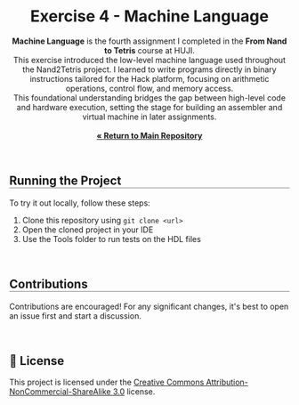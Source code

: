 <div align="center">
  <h1 align="center" style="border-bottom: none"><b>Exercise 4</b> - Machine Language</h1>

  <p align="center">
<b>Machine Language</b> is the fourth assignment I completed in the <b>From Nand to Tetris</b> course at HUJI.
<br>
This exercise introduced the low-level machine language used throughout the Nand2Tetris project. I learned to write programs directly in binary instructions tailored for the Hack platform, focusing on arithmetic operations, control flow, and memory access.
<br>
This foundational understanding bridges the gap between high-level code and hardware execution, setting the stage for building an assembler and virtual machine in later assignments.
<br><br>
    <a href="https://github.com/ShayMorad/Intro-To-CS"><strong>« Return to Main Repository</strong></a>
    <br>
  </p>
</div>

<br>

<div align="left">
  <h2 align="left" style="border-bottom: 1px solid gray">Running the Project</h2>

  <p>To try it out locally, follow these steps:</p>
  <ol align="left">
    <li>Clone this repository using <code>git clone &lt;url&gt;</code></li>
    <li>Open the cloned project in your IDE</li>
    <li>Use the Tools folder to run tests on the HDL files</li>
  </ol>
</div>

<br>

<div align="left">
  <h2 align="left" style="border-bottom: 1px solid gray">Contributions</h2>

  <p align="left">
    Contributions are encouraged! For any significant changes, it's best to open an issue first and start a discussion.
  </p>
</div>

<br>

## 📄 License

This project is licensed under the [Creative Commons Attribution-NonCommercial-ShareAlike 3.0](https://creativecommons.org/licenses/by-nc-sa/3.0/) license.
